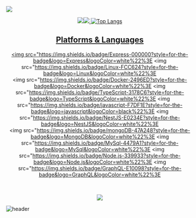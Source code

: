 <img src="https://capsule-render.vercel.app/api?type=waving&color=auto&height=300&section=header&text=Welcome%20inho%27s github&fontSize=70" />

<div align=center> 
  <p>
  <a href="https://houuuuu.tistory.com/" target="_blank"><img src="https://img.shields.io/badge/Blog-DD0B78?style=flat-square&logo=GitHub%20Sponsors&logoColor=white%22/%3E</a>
  <a href="mailto:inhouuuuu@gmail.com" target="_blank"><img src="https://img.shields.io/badge/inhouuuuu@gmail.com-EA4335?style=flat-square&logo=Gmail&logoColor=white%22/%3E</a>

</p>
<p>
  Hello I am a new developer.<br/>
  My goal is to develop services that will make life easier.. ✨ <br/><br/>
</p>

   <img height="180em" src="https://github-readme-stats.vercel.app/api?username=1nhou&show_icons=true&hide_border=true&&count_private=true&include_all_commits=true" />   ![Top Langs](https://github-readme-stats.vercel.app/api/top-langs/?username=1nhou&layout=compact&hide_border=true&theme=white)
   
   ## Platforms & Languages
<p>

  <img src="https://img.shields.io/badge/Express-000000?style=for-the-badge&logo=Express&logoColor=white%22%3E 
  <img src="https://img.shields.io/badge/Linux-FCC624?style=for-the-badge&logo=Linux&logoColor=white%22%3E 
  <br>
    <img src="https://img.shields.io/badge/Docker-2496ED?style=for-the-badge&logo=Docker&logoColor=white%22%3E 
  <img src="https://img.shields.io/badge/TypeScript-3178C6?style=for-the-badge&logo=TypeScript&logoColor=white%22%3E 
  <img src="https://img.shields.io/badge/javascript-F7DF1E?style=for-the-badge&logo=javascript&logoColor=black%22%3E 
  <img src="https://img.shields.io/badge/NestJS-E0234E?style=for-the-badge&logo=NestJS&logoColor=white%22%3E
  <br>
     <img src="https://img.shields.io/badge/mongoDB-47A248?style=for-the-badge&logo=MongoDB&logoColor=white%22%3E
    <img src="https://img.shields.io/badge/MySql-4479A1?style=for-the-badge&logo=MySql&logoColor=white%22%3E
      <img src="https://img.shields.io/badge/Node.js-339933?style=for-the-badge&logo=Node.js&logoColor=white%22%3E
  <img src="https://img.shields.io/badge/GraphQL-E10098?style=for-the-badge&logo=GraphQL&logoColor=white%22%3E

  <br>
</p>

<p>
  <img src="https://img.shields.io/badge/github-181717?style=for-the-badge&logo=github&logoColor=white%22%3E
  <img src="https://img.shields.io/badge/git-F05032?style=for-the-badge&logo=git&logoColor=white%22%3E
</p>
</div>
</div>


<!--
**alicelee1231/alicelee1231** is a ✨ _special_ ✨ repository because its `README.md` (this file) appears on your GitHub profile.

Here are some ideas to get you started:

- 🔭 I’m currently working on ...
- 🌱 I’m currently learning ...
- 👯 I’m looking to collaborate on ...
- 🤔 I’m looking for help with ...
- 💬 Ask me about ...
- 📫 How to reach me: ...
- 😄 Pronouns: ...
- ⚡ Fun fact: ...
-->

![header](https://capsule-render.vercel.app/api?type=transparent&text=Hello%20Guys!&desc=认识你很高兴&descAlignY=90)

